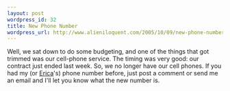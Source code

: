 ```yaml
---
layout: post
wordpress_id: 32
title: New Phone Number
wordpress_url: http://www.alieniloquent.com/2005/10/09/new-phone-number/
---
```

Well, we sat down to do some budgeting, and one of the things that got trimmed
was our cell-phone service. The timing was very good: our contract just ended
last week. So, we no longer have our cell phones. If you had my (or
[Erica][1]'s) phone number before, just post a comment or send me an email and
I'll let you know what the new number is.

   [1]: http://www.sperari.com

